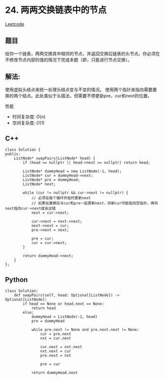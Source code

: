# 24. 两两交换链表中的节点
[Leetcode](https://leetcode.cn/problems/swap-nodes-in-pairs/)

## 题目
给你一个链表，两两交换其中相邻的节点，并返回交换后链表的头节点。你必须在不修改节点内部的值的情况下完成本题（即，只能进行节点交换）。


## 解法:  
使用虚拟头结点来统一处理头结点变与不变的情况。
使用两个指针来指向需要置换的两个结点。此处类似于头插法，但需要不停更新pre，cur和next的位置。

性能
* 时间复杂度: $O(n)$  
* 空间复杂度: $O(1)$


## C++
```
class Solution {
public:
    ListNode* swapPairs(ListNode* head) {
        if (head == nullptr || head->next == nullptr) return head;

        ListNode* dummyHead = new ListNode(-1, head);
        ListNode* cur = dummyHead->next;
        ListNode* pre = dummyHead;
        ListNode* next;
        
        while (cur != nullptr && cur->next != nullptr) {            
            // 必须在每个循环开始时更新next
            // 如果在置换后与cur和pre一起更新next，则新cur可能指向空指针，再将next指向cur->next就会出错
            next = cur->next;
            
            cur->next = next->next;
            next->next = cur;
            pre->next = next;

            pre = cur;
            cur = cur->next;
        }

        return dummyHead->next;
    }
};
```

## Python
```
class Solution:
    def swapPairs(self, head: Optional[ListNode]) -> Optional[ListNode]:
        if head == None or head.next == None:
            return head
        else:
            dummyHead = ListNode(-1, head)
            pre = dummyHead
            
            while pre.next != None and pre.next.next != None:
                cur = pre.next
                nxt = cur.next

                cur.next = nxt.next
                nxt.next = cur
                pre.next = nxt

                pre = cur

            return dummyHead.next
```
